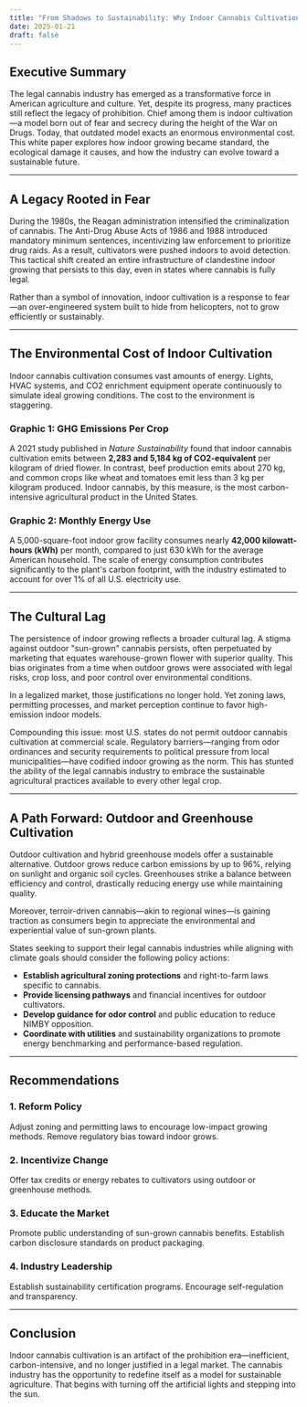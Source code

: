 ```yaml
---
title: "From Shadows to Sustainability: Why Indoor Cannabis Cultivation Is a Prohibition-Era Relic Unfit for a Legal Market"
date: 2025-01-21
draft: false
---
```


## Executive Summary

The legal cannabis industry has emerged as a transformative force in American agriculture and culture. Yet, despite its progress, many practices still reflect the legacy of prohibition. Chief among them is indoor cultivation—a model born out of fear and secrecy during the height of the War on Drugs. Today, that outdated model exacts an enormous environmental cost. This white paper explores how indoor growing became standard, the ecological damage it causes, and how the industry can evolve toward a sustainable future.

---

## A Legacy Rooted in Fear

During the 1980s, the Reagan administration intensified the criminalization of cannabis. The Anti-Drug Abuse Acts of 1986 and 1988 introduced mandatory minimum sentences, incentivizing law enforcement to prioritize drug raids. As a result, cultivators were pushed indoors to avoid detection. This tactical shift created an entire infrastructure of clandestine indoor growing that persists to this day, even in states where cannabis is fully legal.

Rather than a symbol of innovation, indoor cultivation is a response to fear—an over-engineered system built to hide from helicopters, not to grow efficiently or sustainably.

---

## The Environmental Cost of Indoor Cultivation

Indoor cannabis cultivation consumes vast amounts of energy. Lights, HVAC systems, and CO2 enrichment equipment operate continuously to simulate ideal growing conditions. The cost to the environment is staggering.

### Graphic 1: GHG Emissions Per Crop

A 2021 study published in *Nature Sustainability* found that indoor cannabis cultivation emits between **2,283 and 5,184 kg of CO2-equivalent** per kilogram of dried flower. In contrast, beef production emits about 270 kg, and common crops like wheat and tomatoes emit less than 3 kg per kilogram produced. Indoor cannabis, by this measure, is the most carbon-intensive agricultural product in the United States.

### Graphic 2: Monthly Energy Use

A 5,000-square-foot indoor grow facility consumes nearly **42,000 kilowatt-hours (kWh)** per month, compared to just 630 kWh for the average American household. The scale of energy consumption contributes significantly to the plant's carbon footprint, with the industry estimated to account for over 1% of all U.S. electricity use.

---

## The Cultural Lag

The persistence of indoor growing reflects a broader cultural lag. A stigma against outdoor "sun-grown" cannabis persists, often perpetuated by marketing that equates warehouse-grown flower with superior quality. This bias originates from a time when outdoor grows were associated with legal risks, crop loss, and poor control over environmental conditions.

In a legalized market, those justifications no longer hold. Yet zoning laws, permitting processes, and market perception continue to favor high-emission indoor models.

Compounding this issue: most U.S. states do not permit outdoor cannabis cultivation at commercial scale. Regulatory barriers—ranging from odor ordinances and security requirements to political pressure from local municipalities—have codified indoor growing as the norm. This has stunted the ability of the legal cannabis industry to embrace the sustainable agricultural practices available to every other legal crop.

---

## A Path Forward: Outdoor and Greenhouse Cultivation

Outdoor cultivation and hybrid greenhouse models offer a sustainable alternative. Outdoor grows reduce carbon emissions by up to 96%, relying on sunlight and organic soil cycles. Greenhouses strike a balance between efficiency and control, drastically reducing energy use while maintaining quality.

Moreover, terroir-driven cannabis—akin to regional wines—is gaining traction as consumers begin to appreciate the environmental and experiential value of sun-grown plants.

States seeking to support their legal cannabis industries while aligning with climate goals should consider the following policy actions:

- **Establish agricultural zoning protections** and right-to-farm laws specific to cannabis.
- **Provide licensing pathways** and financial incentives for outdoor cultivators.
- **Develop guidance for odor control** and public education to reduce NIMBY opposition.
- **Coordinate with utilities** and sustainability organizations to promote energy benchmarking and performance-based regulation.

---

## Recommendations

### 1. Reform Policy
Adjust zoning and permitting laws to encourage low-impact growing methods. Remove regulatory bias toward indoor grows.

### 2. Incentivize Change
Offer tax credits or energy rebates to cultivators using outdoor or greenhouse methods.

### 3. Educate the Market
Promote public understanding of sun-grown cannabis benefits. Establish carbon disclosure standards on product packaging.

### 4. Industry Leadership
Establish sustainability certification programs. Encourage self-regulation and transparency.

---

## Conclusion

Indoor cannabis cultivation is an artifact of the prohibition era—inefficient, carbon-intensive, and no longer justified in a legal market. The cannabis industry has the opportunity to redefine itself as a model for sustainable agriculture. That begins with turning off the artificial lights and stepping into the sun.